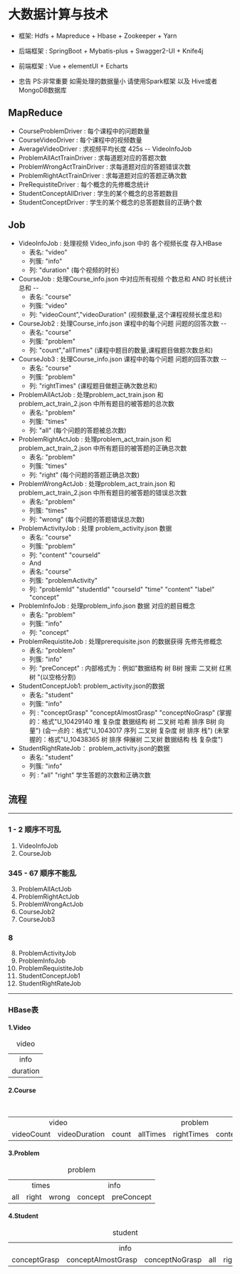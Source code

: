 # 大数据计算与技术
+ 框架: Hdfs + Mapreduce + Hbase + Zookeeper + Yarn 
+ 后端框架 : SpringBoot + Mybatis-plus + Swagger2-UI + Knife4j
+ 前端框架 : Vue + elementUI + Echarts

+ 忠告 PS:非常重要  如需处理的数据量小 请使用Spark框架 以及 Hive或者MongoDB数据库

## MapReduce

+ CourseProblemDriver : 每个课程中的问题数量
+ CourseVideoDriver : 每个课程中的视频数量
+ AverageVideoDriver : 求视频平均长度  425s -- VideoInfoJob 
+ ProblemAllActTrainDriver : 求每道题对应的答题次数
+ ProblemWrongActTrainDriver : 求每道题对应的答题错误次数
+ ProblemRightActTrainDriver : 求每道题对应的答题正确次数
+ PreRequistiteDriver : 每个概念的先修概念统计
+ StudentConceptAllDriver : 学生的某个概念的总答题数目
+ StudentConceptDriver : 学生的某个概念的总答题数目的正确个数

## Job
+ VideoInfoJob : 处理视频 Video_info.json 中的 各个视频长度 存入HBase 
    + 表名: "video"
    + 列簇: "info"
    + 列: "duration" (每个视频的时长)
+ CourseJob : 处理Course_info.json 中对应所有视频 个数总和 AND 时长统计总和 --
    + 表名: "course"
    + 列簇: "video"
    + 列: "videoCount","videoDuration" (视频数量,这个课程视频长度总和)
+ CourseJob2 : 处理Course_info.json 课程中的每个问题 问题的回答次数  --
    + 表名: "course"
    + 列簇: "problem"
    + 列: "count","allTimes" (课程中题目的数量,课程题目做题次数总和)
+ CourseJob3 : 处理Course_info.json 课程中的每个问题 问题的回答次数  --
    + 表名: "course"
    + 列簇: "problem"
    + 列: "rightTimes" (课程题目做题正确次数总和)
+ ProblemAllActJob : 处理problem_act_train.json 和 problem_act_train_2.json 中所有题目的被答题的总次数
    + 表名: "problem"
    + 列簇: "times"
    + 列: "all" (每个问题的答题被总次数)
+ ProblemRightActJob : 处理problem_act_train.json 和 problem_act_train_2.json 中所有题目的被答题的正确总次数
    + 表名: "problem"
    + 列簇: "times"
    + 列: "right" (每个问题的答题正确总次数)
+ ProblemWrongActJob : 处理problem_act_train.json 和 problem_act_train_2.json 中所有题目的被答题的错误总次数
    + 表名: "problem"
    + 列簇: "times"
    + 列: "wrong" (每个问题的答题错误总次数)
+ ProblemActivityJob : 处理 problem_activity.json 数据
    + 表名: "course"
    + 列簇: "problem"
    + 列: "content" "courseId"
    - And
    + 表名: "course"
    + 列簇: "problemActivity"
    + 列: "problemId" "studentId" "courseId" "time" "content" "label" "concept"
+ ProblemInfoJob : 处理problem_info.json 数据 对应的题目概念
    + 表名: "problem"
    + 列簇: "info"
    + 列: "concept"      
+ ProblemRequistiteJob : 处理prerequisite.json 的数据获得 先修先修概念
    + 表名: "problem"
    + 列簇: "info"
    + 列: "preConcept" : 内部格式为：例如"数据结构 树 B树 搜索 二叉树 红黑树 "(以空格分割)
+ StudentConceptJob1: problem_activity.json的数据
    + 表名: "student"
    + 列簇: "info"
    + 列 : "conceptGrasp" "conceptAlmostGrasp" "conceptNoGrasp" 
    (掌握的：格式"U_10429140	堆 复杂度 数据结构 树 二叉树 哈希 排序 B树 向量")
    (会一点的：格式"U_1043017	序列 二叉树 复杂度 树 排序 栈")
    (未掌握的：格式"U_10438365	树 排序 伸展树 二叉树 数据结构 栈 复杂度")
+ StudentRightRateJob： problem_activity.json的数据
    + 表名: "student"
    + 列簇: "info"
    + 列 : "all" "right" 学生答题的次数和正确次数
## 流程
-----------
### 1 - 2 顺序不可乱

1. VideoInfoJob 
2. CourseJob
### 345 - 67 顺序不能乱

3. ProblemAllActJob
4. ProblemRightActJob
5. ProblemWrongActJob
6. CourseJob2
7. CourseJob3

### 8
8. ProblemActivityJob
9. ProblemInfoJob
10. ProblemRequistiteJob
11. StudentConceptJob1
12. StudentRightRateJob
-------------

### HBase表

#### 1.Video
<table>
    <caption>video</caption>
    <tr>
        <td align="center">info</td>    
    </tr>
        <tr>
        <td align="center">duration</td>
   </tr>
</table>


#### 2.Course
<table>
    <caption>course</caption>
    <tr>
        <td colspan="2" align="center">video</td>
        <td colspan="5" align="center">problem</td>
        <td colspan="7" align="center">problemActivity</td>
    </tr>
        <tr>
        <td align="center">videoCount</td>
        <td align="center">videoDuration</td>
        <td align="center">count</td>
        <td align="center">allTimes</td>
        <td align="center">rightTimes</td>
        <td align="center">content</td>
        <td align="center">courseId</td>
        <td align="center">problemId</td>
        <td align="center">studentId</td>
        <td align="center">courseId</td>
        <td align="center">time</td>
        <td align="center">content</td>
        <td align="center">concept</td>
        <td align="center">label</td>
   </tr>
</table>
 
#### 3.Problem
<table>
    <caption>problem</caption>
    <tr>
        <td colspan="3" align="center">times</td>
        <td colspan="2" align="center">info</td>
    </tr>
        <tr>
        <td align="center">all</td>
        <td align="center">right</td>
        <td align="center">wrong</td>
        <td align="center">concept</td>
        <td align="center">preConcept</td>
   </tr>
</table>

#### 4.Student
<table>
    <caption>student</caption>
    <tr>
        <td colspan="5" align="center">info</td>    
    </tr>
        <tr>
        <td align="center">conceptGrasp</td>
        <td align="center">conceptAlmostGrasp</td>
        <td align="center">conceptNoGrasp</td>
        <td align="center">all</td>
        <td align="center">right</td>
   </tr>
</table>